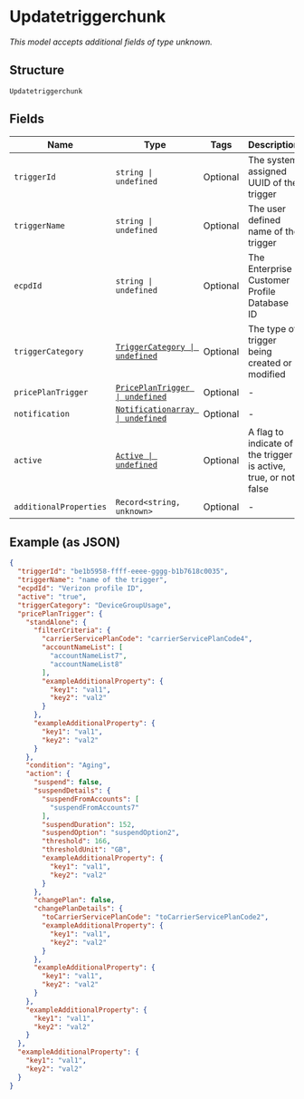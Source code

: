 
# Updatetriggerchunk

*This model accepts additional fields of type unknown.*

## Structure

`Updatetriggerchunk`

## Fields

| Name | Type | Tags | Description |
|  --- | --- | --- | --- |
| `triggerId` | `string \| undefined` | Optional | The system assigned UUID of the trigger |
| `triggerName` | `string \| undefined` | Optional | The user defined name of the trigger |
| `ecpdId` | `string \| undefined` | Optional | The Enterprise Customer Profile Database ID |
| `triggerCategory` | [`TriggerCategory \| undefined`](../../doc/models/trigger-category.md) | Optional | The type of trigger being created or modified |
| `pricePlanTrigger` | [`PricePlanTrigger \| undefined`](../../doc/models/price-plan-trigger.md) | Optional | - |
| `notification` | [`Notificationarray \| undefined`](../../doc/models/notificationarray.md) | Optional | - |
| `active` | [`Active \| undefined`](../../doc/models/active.md) | Optional | A flag to indicate of the trigger is active, true, or not, false |
| `additionalProperties` | `Record<string, unknown>` | Optional | - |

## Example (as JSON)

```json
{
  "triggerId": "be1b5958-ffff-eeee-gggg-b1b7618c0035",
  "triggerName": "name of the trigger",
  "ecpdId": "Verizon profile ID",
  "active": "true",
  "triggerCategory": "DeviceGroupUsage",
  "pricePlanTrigger": {
    "standAlone": {
      "filterCriteria": {
        "carrierServicePlanCode": "carrierServicePlanCode4",
        "accountNameList": [
          "accountNameList7",
          "accountNameList8"
        ],
        "exampleAdditionalProperty": {
          "key1": "val1",
          "key2": "val2"
        }
      },
      "exampleAdditionalProperty": {
        "key1": "val1",
        "key2": "val2"
      }
    },
    "condition": "Aging",
    "action": {
      "suspend": false,
      "suspendDetails": {
        "suspendFromAccounts": [
          "suspendFromAccounts7"
        ],
        "suspendDuration": 152,
        "suspendOption": "suspendOption2",
        "threshold": 166,
        "thresholdUnit": "GB",
        "exampleAdditionalProperty": {
          "key1": "val1",
          "key2": "val2"
        }
      },
      "changePlan": false,
      "changePlanDetails": {
        "toCarrierServicePlanCode": "toCarrierServicePlanCode2",
        "exampleAdditionalProperty": {
          "key1": "val1",
          "key2": "val2"
        }
      },
      "exampleAdditionalProperty": {
        "key1": "val1",
        "key2": "val2"
      }
    },
    "exampleAdditionalProperty": {
      "key1": "val1",
      "key2": "val2"
    }
  },
  "exampleAdditionalProperty": {
    "key1": "val1",
    "key2": "val2"
  }
}
```

